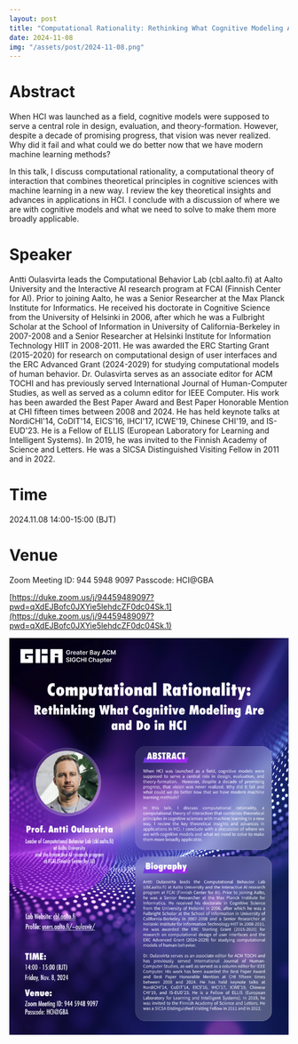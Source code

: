 ```yaml
---
layout: post
title: "Computational Rationality: Rethinking What Cognitive Modeling Are and Do in HCI"
date: 2024-11-08
img: "/assets/post/2024-11-08.png"
---
```

# Abstract

When HCI was launched as a field, cognitive models were supposed to serve a central role in design, evaluation, and theory-formation. However, despite a decade of promising progress, that vision was never realized. Why did it fail and what could we do better now that we have modern machine learning methods?

In this talk, I discuss computational rationality, a computational theory of interaction that combines theoretical principles in cognitive sciences with machine learning in a new way. I review the key theoretical insights and advances in applications in HCI. I conclude with a discussion of where we are with cognitive models and what we need to solve to make them more broadly applicable.


# Speaker
Antti Oulasvirta leads the Computational Behavior Lab (cbl.aalto.fi) at Aalto University and the Interactive AI research program at FCAI (Finnish Center for AI). Prior to joining Aalto, he was a Senior Researcher at the Max Planck Institute for Informatics. He received his doctorate in Cognitive Science from the University of Helsinki in 2006, after which he was a Fulbright Scholar at the School of Information in University of California-Berkeley in 2007-2008 and a Senior Researcher at Helsinki Institute for Information Technology HIIT in 2008-2011. He was awarded the ERC Starting Grant (2015-2020) for research on computational design of user interfaces and the ERC Advanced Grant (2024-2029) for studying computational models of human behavior.
Dr. Oulasvirta serves as an associate editor for ACM TOCHI and has previously served International Journal of Human-Computer Studies, as well as served as a column editor for IEEE Computer. His work has been awarded the Best Paper Award and Best Paper Honorable Mention at CHI fifteen times between 2008 and 2024. He has held keynote talks at NordiCHI'14, CoDIT'14, EICS'16, IHCI'17, ICWE'19, Chinese CHI'19, and IS-EUD'23. He is a Fellow of ELLIS (European Laboratory for Learning and Intelligent Systems). In 2019, he was invited to the Finnish Academy of Science and Letters. He was a SICSA Distinguished Visiting Fellow in 2011 and in 2022.

# Time
2024.11.08 14:00-15:00 (BJT)

# Venue
Zoom Meeting ID: 944 5948 9097 Passcode: HCI@GBA

[https://duke.zoom.us/j/94459489097?pwd=qXdEJBofc0JXYie5lehdcZF0dc04Sk.1](https://duke.zoom.us/j/94459489097?pwd=qXdEJBofc0JXYie5lehdcZF0dc04Sk.1)

<!-- **Hello world**, this is my first Jekyll blog post.

I hope you like it!

... which is shown in the screenshot below: -->
![My helpful screenshot](/assets/post/2024-11-08.png)